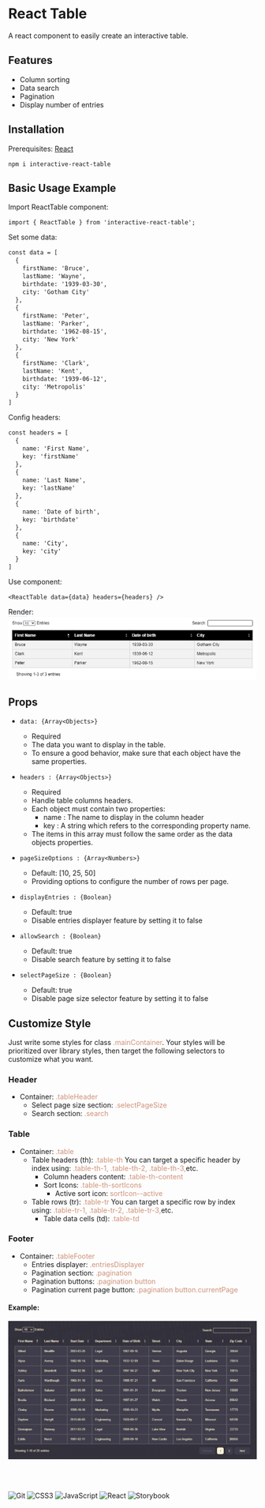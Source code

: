 # React Table

A react component to easily create an interactive table.

## Features

- Column sorting
- Data search
- Pagination
- Display number of entries

## Installation

Prerequisites: [React](https://fr.reactjs.org/)
```
npm i interactive-react-table
```

## Basic Usage Example

Import ReactTable component:
```
import { ReactTable } from 'interactive-react-table';
```

Set some data:
```
const data = [
  {
    firstName: 'Bruce',
    lastName: 'Wayne',
    birthdate: '1939-03-30',
    city: 'Gotham City'
  },
  {
    firstName: 'Peter',
    lastName: 'Parker',
    birthdate: '1962-08-15',
    city: 'New York'
  },
  {
    firstName: 'Clark',
    lastName: 'Kent',
    birthdate: '1939-06-12',
    city: 'Metropolis'
  }
]
```

Config headers:
```
const headers = [
  {
    name: 'First Name',
    key: 'firstName'
  },
  {
    name: 'Last Name',
    key: 'lastName'
  },
  {
    name: 'Date of birth',
    key: 'birthdate'
  },
  {
    name: 'City',
    key: 'city'
  }
]
```

Use component:
```
<ReactTable data={data} headers={headers} />
```

Render:  
<img src='img/basicExample.jpg' alt='basic example' />

## Props

- `data: {Array<Objects>}`  
  - Required
  - The data you want to display in the table.
  - To ensure a good behavior, make sure that each object have the same properties.
  
- `headers : {Array<Objects>}`
  - Required
  - Handle table columns headers.
  - Each object must contain two properties:
    - name : The name to display in the column header
    - key : A string which refers to the corresponding property name. 
  - The items in this array must follow the same order as the data objects properties. 

- `pageSizeOptions : {Array<Numbers>}` 
  - Default: [10, 25, 50]
  - Providing options to configure the number of rows per page.

- `displayEntries : {Boolean}`  
  - Default: true
  - Disable entries displayer feature by setting it to false

- `allowSearch : {Boolean}`
  - Default: true
  - Disable search feature by setting it to false

- `selectPageSize : {Boolean}`
  - Default: true
  - Disable page size selector feature by setting it to false

## Customize Style

Just write some styles for class <span style="color:#ce9178">.mainContainer</span>. Your styles will be prioritized over library styles, then target the following selectors to customize what you want.

### Header
  - Container: <span style="color:#ce9178">.tableHeader</span>
    - Select page size section: <span style="color:#ce9178">.selectPageSize</span>
    - Search section: <span style="color:#ce9178">.search</span>

### Table
  - Container: <span style="color:#ce9178">.table</span>
    - Table headers (th): <span style="color:#ce9178">.table-th</span>
      You can target a specific header by index using: <span style="color:#ce9178">.table-th-1, .table-th-2, .table-th-3,</span>etc.
      - Column headers content: <span style="color:#ce9178">.table-th-content</span>
      - Sort Icons: <span style="color:#ce9178">.table-th-sortIcons</span>
        - Active sort icon: <span style="color:#ce9178">sortIcon--active</span>
    - Table rows (tr): <span style="color:#ce9178">.table-tr</span>
      You can target a specific row by index using: <span style="color:#ce9178">.table-tr-1, .table-tr-2, .table-tr-3,</span>etc.
      - Table data cells (td): <span style="color:#ce9178">.table-td</span>

### Footer
  - Container: <span style="color:#ce9178">.tableFooter</span>
    - Entries displayer: <span style="color:#ce9178">.entriesDisplayer</span>
    - Pagination section: <span style="color:#ce9178">.pagination</span>
    - Pagination buttons: <span style="color:#ce9178">.pagination button</span>
    - Pagination current page button: <span style="color:#ce9178">.pagination button.currentPage</span>

#### Example:

<img src='img/customStyleExample.jpg' alt='custom style example' />

<br/><br/>

<p float='left'>
  <img alt='Git' title='Git' src='https://cdn.jsdelivr.net/gh/devicons/devicon/icons/git/git-original.svg' width='32px'/>
  <img alt='CSS3' title='CSS3' src='https://cdn.jsdelivr.net/gh/devicons/devicon/icons/css3/css3-original.svg' width='32px'/>
  <img alt='JavaScript' title='JavaScript' src='https://cdn.jsdelivr.net/gh/devicons/devicon/icons/javascript/javascript-plain.svg' width='32px'/>
  <img alt='React' title='React' src='https://cdn.jsdelivr.net/gh/devicons/devicon/icons/react/react-original.svg' width='32px'/>
  <img alt='Storybook' title='Storybook' src='https://cdn.jsdelivr.net/gh/devicons/devicon/icons/storybook/storybook-original.svg' width='32px'/>
</p>